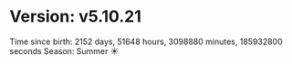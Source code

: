 # Version: v5.10.21
Time since birth: 2152 days, 51648 hours, 3098880 minutes, 185932800 seconds
Season: Summer ☀️
